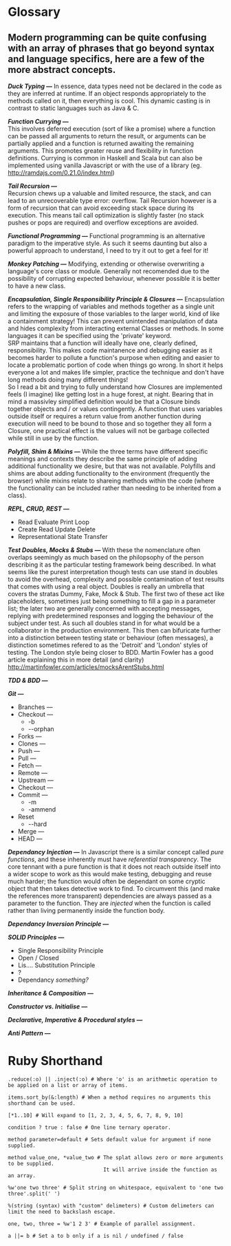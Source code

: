 # Glossary

## Modern programming can be quite confusing with an array of phrases that go beyond syntax and language specifics, here are a few of the more abstract concepts.

**_Duck Typing &mdash;_**
In essence, data types need not be declared in the code as they are inferred at runtime. If an object responds appropriately to the methods called on it, then everything is cool. This dynamic casting is in contrast to static languages such as Java & C.

**_Function Currying &mdash;_**<br>
This involves deferred execution (sort of like a promise) where a function can be passed all arguments to return the result, or arguments can be partially applied and a function is returned awaiting the remaining arguments. This promotes greater reuse and flexibility in function definitions. Currying is common in Haskell and Scala but can also be implemented using vanilla Javascript or with the use of a library (eg. http://ramdajs.com/0.21.0/index.html)

**_Tail Recursion &mdash;_**<br>
Recursion chews up a valuable and limited resource, the stack, and can lead to an unrecoverable type error: overflow. Tail Recursion however is a form of recursion that can avoid exceeding stack space during its execution. This means tail call optimization is slightly faster (no stack pushes or pops are required) and overflow exceptions are avoided.

**_Functional Programming &mdash;_**
Functional programming is an alternative paradigm to the imperative style. As such it seems daunting but also a powerful approach to understand, I need to try it out to get a feel for it!

**_Monkey Patching &mdash;_**
Modifying, extending or otherwise overwriting a language's core class or module. Generally not recomended due to the possibility of corrupting expected behaviour, whenever possible it is better to have a new class.

**_Encapsulation, Single Responsibility Principle & Closures &mdash;_**
Encapsulation refers to the wrapping of variables and methods together as a single unit and limiting the exposure of those variables to the larger world, kind of like a containment strategy! This can prevent unintended manipulation of data and hides complexity from interacting external Classes or methods. In some languages it can be specified using the 'private' keyword.<br>
SRP maintains that a function will ideally have one, clearly defined, responsibility. This makes code maintanence and debugging easier as it becomes harder to pollute a function's purpose when editing and easier to locate a problematic portion of code when things go wrong. In short it helps everyone a lot and makes life simpler, practice the technique and don't have long methods doing many different things!<br>
So I read a bit and trying to fully understand how Closures are implemented feels (I imagine) like getting lost in a huge forest, at night. Bearing that in mind a massivley simplified definition would be that a Closure binds together objects and / or values contingently. A function that uses variables outside itself or requires a return value from another function during execution will need to be bound to those and so together they all form a Closure, one practical effect is the values will not be garbage collected while still in use by the function.

**_Polyfill, Shim & Mixins &mdash;_**
While the three terms have different specific meanings and contexts they describe the same principle of adding additional functionality we desire, but that was not available. Polyfills and shims are about adding functionality to the environment (frequently the browser) while mixins relate to shareing methods within the code (where the functionality can be included rather than needing to be inherited from a class).

**_REPL, CRUD, REST &mdash;_**
* Read Evaluate Print Loop
* Create Read Update Delete
* Representational State Transfer

**_Test Doubles, Mocks & Stubs &mdash;_**
With these the nomenclature often overlaps seemingly as much based on the philopsophy of the person describing it as the particular testing framework being described. In what seems like the purest interpretation though tests can use stand in doubles to avoid the overhead, complexity and possible contamination of test results that comes with using a real object. Doubles is really an umbrella that covers the stratas Dummy, Fake, Mock & Stub. The first two of these act like placeholders, sometimes just being something to fill a gap in a parameter list; the later two are generally concerned with accepting messages, replying with predetermined responses and logging the behaviour of the subject under test. As such all doubles stand in for what would be a collaborator in the production environment. This then can bifuricate further into a distinction between testing state or behaviour (often messages), a distinction sometimes refered to as the 'Detroit' and 'London' styles of testing. The London style being closer to BDD. Martin Fowler has a good article explaining this in more detail (and clarity) http://martinfowler.com/articles/mocksArentStubs.html

**_TDD & BDD &mdash;_**

**_Git &mdash;_**
* Branches &mdash;
* Checkout &mdash;
  * -b
  * --orphan
* Forks &mdash;
* Clones &mdash;
* Push &mdash;
* Pull &mdash;
* Fetch &mdash;
* Remote &mdash;
* Upstream &mdash;
* Checkout &mdash;
* Commit &mdash;
  * -m
  * -ammend
* Reset
  * --hard
* Merge &mdash;
* HEAD &mdash;

**_Dependancy Injection &mdash;_**
In Javascript there is a similar concept called _pure functions_, and these inherently must have _referential transparency_. The core tennant with a pure function is that it does not reach outside itself into a wider scope to work as this would make testing, debugging and reuse much harder; the function would often be dependant on some cryptic object that then takes detective work to find. To circumvent this (and make the references more transparent) dependencies are always passed as a parameter to the function. They are _injected_ when the function is called rather than living permanently inside the function body.

**_Dependancy Inversion Principle &mdash;_**

**_SOLID Principles &mdash;_**
* Single Responsibility Principle
* Open / Closed
* Lis.... Substitution Principle
* ?
* Dependancy _something?_

**_Inheritance & Composition &mdash;_**

**_Constructor vs. Initialise &mdash;_**

**_Declarative, Imperative & Procedural styles &mdash;_**

**_Anti Pattern &mdash;_**

# Ruby Shorthand

    .reduce(:o) || .inject(:o) # Where 'o' is an arithmetic operation to be applied on a list or array of items.
    
    items.sort_by(&:length) # When a method requires no arguments this shorthand can be used.
    
    [*1..10] # Will expand to [1, 2, 3, 4, 5, 6, 7, 8, 9, 10]
    
    condition ? true : false # One line ternary operator.
    
    method parameter=default # Sets default value for argument if none supplied.
    
    method value_one, *value_two # The splat allows zero or more arguments to be supplied.
                                   It will arrive inside the function as an array.
                                   
    %w'one two three' # Split string on whitespace, equivalent to 'one two three'.split(' ')
    
    %(string (syntax) with "custom" delimeters) # Custom delimeters can limit the need to backslash escape.
    
    one, two, three = %w'1 2 3' # Example of parallel assignment.
    
    a ||= b # Set a to b only if a is nil / undefined / false
    
